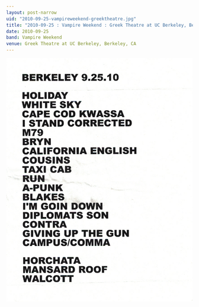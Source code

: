 ```yaml
---
layout: post-narrow
uid: "2010-09-25-vampireweekend-greektheatre.jpg"
title: "2010-09-25 : Vampire Weekend : Greek Theatre at UC Berkeley, Berkeley, CA"
date: 2010-09-25
band: Vampire Weekend
venue: Greek Theatre at UC Berkeley, Berkeley, CA
---
```


<div class="showcase">
  <img src="/img/2010/09/20100925-VampireWeekend-GreekTheatre.jpg" alt="2010-09-25-vampireweekend-greektheatre.jpg">
</div>
